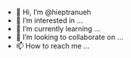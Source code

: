 - 👋 Hi, I’m @hieptranueh
- 👀 I’m interested in ...
- 🌱 I’m currently learning ...
- 💞️ I’m looking to collaborate on ...
- 📫 How to reach me ...

<!---
hieptranueh/hieptranueh is a ✨ special ✨ repository because its `README.md` (this file) appears on your GitHub profile.
You can click the Preview link to take a look at your changes.
--->

